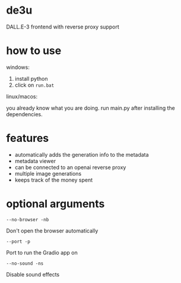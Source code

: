 # de3u
DALL.E-3 frontend with reverse proxy support

# how to use
windows:
1. install python 
2. click on `run.bat`

linux/macos: 

you already know what you are doing. run main.py after installing the dependencies.

# features
- automatically adds the generation info to the metadata
- metadata viewer
- can be connected to an openai reverse proxy
- multiple image generations
- keeps track of the money spent

# optional arguments
`--no-browser -nb`

Don't open the browser automatically

`--port -p`

Port to run the Gradio app on

`--no-sound -ns`

Disable sound effects
